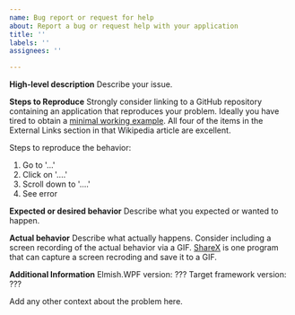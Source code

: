 ```yaml
---
name: Bug report or request for help
about: Report a bug or request help with your application
title: ''
labels: ''
assignees: ''

---
```


**High-level description**
Describe your issue.

**Steps to Reproduce**
Strongly consider linking to a GitHub repository containing an application that reproduces your problem.  Ideally you have tired to obtain a [minimal working example](https://en.wikipedia.org/wiki/Minimal_working_example).  All four of the items in the External Links section in that Wikipedia article are excellent.

Steps to reproduce the behavior:
1. Go to '...'
2. Click on '....'
3. Scroll down to '....'
4. See error

**Expected or desired behavior**
Describe what you expected or wanted to happen.

**Actual behavior**
Describe what actually happens.  Consider including a screen recording of the actual behavior via a GIF.  [ShareX](https://getsharex.com/) is one program that can capture a screen recroding and save it to a GIF.

**Additional Information**
Elmish.WPF version: ???
Target framework version: ???

Add any other context about the problem here.
